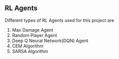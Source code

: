 ## RL Agents 


Different types of RL Agents used for this project are 

1. Max Damage Agent 
2. Random Player Agent 
3. Deep Q Neural Network(DQN) Agent
4. CEM Algorithm
5. SARSA Algorithm
